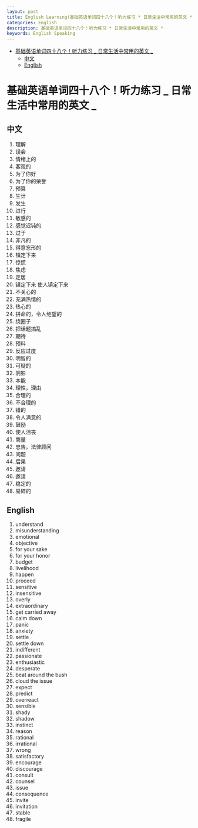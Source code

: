 ```yaml
---
layout: post
title: English Learning(基础英语单词四十八个！听力练习 * 日常生活中常用的英文 *)
categories: English
description: 基础英语单词四十八个！听力练习 * 日常生活中常用的英文 *
keywords: English Speaking
---
```


<!-- START doctoc generated TOC please keep comment here to allow auto update -->
<!-- DON'T EDIT THIS SECTION, INSTEAD RE-RUN doctoc TO UPDATE -->


- [基础英语单词四十八个！听力练习 _ 日常生活中常用的英文 _](#%E5%9F%BA%E7%A1%80%E8%8B%B1%E8%AF%AD%E5%8D%95%E8%AF%8D%E5%9B%9B%E5%8D%81%E5%85%AB%E4%B8%AA%E5%90%AC%E5%8A%9B%E7%BB%83%E4%B9%A0-_-%E6%97%A5%E5%B8%B8%E7%94%9F%E6%B4%BB%E4%B8%AD%E5%B8%B8%E7%94%A8%E7%9A%84%E8%8B%B1%E6%96%87-_)
  - [中文](#%E4%B8%AD%E6%96%87)
  - [English](#english)

<!-- END doctoc generated TOC please keep comment here to allow auto update -->

# 基础英语单词四十八个！听力练习 _ 日常生活中常用的英文 _

## 中文

1. 理解
2. 误会
3. 情绪上的
4. 客观的
5. 为了你好
6. 为了你的荣誉
7. 预算
8. 生计
9. 发生
10. 进行
11. 敏感的
12. 感觉迟钝的
13. 过于
14. 非凡的
15. 得意忘形的
16. 镇定下来
17. 惊慌
18. 焦虑
19. 定居
20. 镇定下来 使人镇定下来
21. 不关心的
22. 充满热情的
23. 热心的
24. 拼命的，令人绝望的
25. 绕圈子
26. 把话题搞乱
27. 期待
28. 预料
29. 反应过度
30. 明智的
31. 可疑的
32. 阴影
33. 本能
34. 理性，理由
35. 合理的
36. 不合理的
37. 错的
38. 令人满意的
39. 鼓励
40. 使人沮丧
41. 商量
42. 忠告，法律顾问
43. 问题
44. 后果
45. 邀请
46. 邀请
47. 稳定的
48. 易碎的

## English

1. understand
2. misunderstanding
3. emotional
4. objective
5. for your sake
6. for your honor
7. budget
8. livelihood
9. happen
10. proceed
11. sensitive
12. insensitive
13. overly
14. extraordinary
15. get carried away
16. calm down
17. panic
18. anxiety
19. settle
20. settle down
21. indifferent
22. passionate
23. enthusiastic
24. desperate
25. beat around the bush
26. cloud the issue
27. expect
28. predict
29. overreact
30. sensible
31. shady
32. shadow
33. instinct
34. reason
35. rational
36. irrational
37. wrong
38. satisfactory
39. encourage
40. discourage
41. consult
42. counsel
43. issue
44. consequence
45. invite
46. invitation
47. stable
48. fragile

